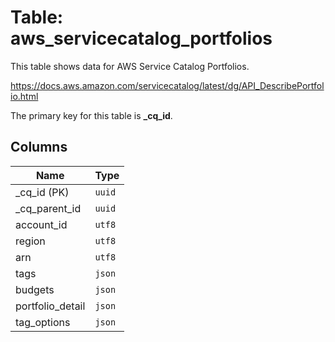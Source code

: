 # Table: aws_servicecatalog_portfolios

This table shows data for AWS Service Catalog Portfolios.

https://docs.aws.amazon.com/servicecatalog/latest/dg/API_DescribePortfolio.html

The primary key for this table is **_cq_id**.

## Columns

| Name          | Type          |
| ------------- | ------------- |
|_cq_id (PK)|`uuid`|
|_cq_parent_id|`uuid`|
|account_id|`utf8`|
|region|`utf8`|
|arn|`utf8`|
|tags|`json`|
|budgets|`json`|
|portfolio_detail|`json`|
|tag_options|`json`|
